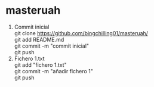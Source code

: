 # masteruah
1. Commit inicial <br />
git clone https://github.com/bingchilling01/masteruah/ <br />
git add README.md <br />
git commit -m "commit inicial" <br />
git push <br />
2. Fichero 1.txt <br />
git add "fichero 1.txt" <br />
git commit -m "añadir fichero 1" <br />
git push <br />
